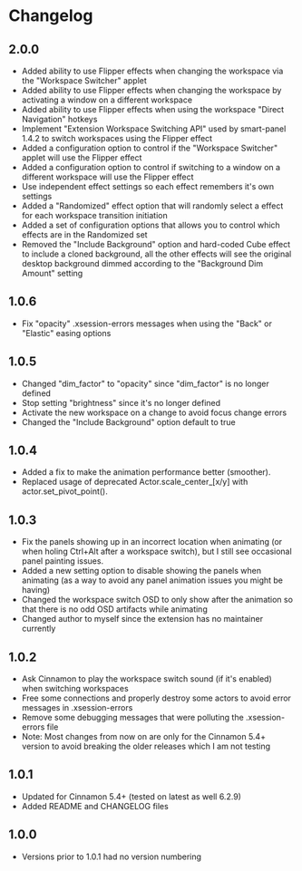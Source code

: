 # Changelog

## 2.0.0

- Added ability to use Flipper effects when changing the workspace via the "Workspace Switcher" applet
- Added ability to use Flipper effects when changing the workspace by activating a window on a different workspace
- Added ability to use Flipper effects when using the workspace "Direct Navigation" hotkeys
- Implement "Extension Workspace Switching API" used by smart-panel 1.4.2 to switch workspaces using the Flipper effect
- Added a configuration option to control if the "Workspace Switcher" applet will use the Flipper effect
- Added a configuration option to control if switching to a window on a different workspace will use the Flipper effect
- Use independent effect settings so each effect remembers it's own settings
- Added a "Randomized" effect option that will randomly select a effect for each workspace transition initiation
- Added a set of configuration options that allows you to control which effects are in the Randomized set
- Removed the "Include Background" option and hard-coded Cube effect to include a cloned background, all the other effects will see the original desktop background dimmed according to the "Background Dim Amount" setting

## 1.0.6

* Fix "opacity" .xsession-errors messages when using the "Back" or "Elastic" easing options

## 1.0.5

* Changed "dim_factor" to "opacity" since "dim_factor" is no longer defined
* Stop setting "brightness" since it's no longer defined
* Activate the new workspace on a change to avoid focus change errors
* Changed the "Include Background" option default to true

## 1.0.4

* Added a fix to make the animation performance better (smoother).
* Replaced usage of deprecated Actor.scale_center_[x/y] with actor.set_pivot_point().

## 1.0.3

* Fix the panels showing up in an incorrect location when animating (or when holing Ctrl+Alt after a workspace switch), but I still see occasional panel painting issues.
* Added a new setting option to disable showing the panels when animating (as a way to avoid any panel animation issues you might be having)
* Changed the workspace switch OSD to only show after the animation so that there is no odd OSD artifacts while animating
* Changed author to myself since the extension has no maintainer currently

## 1.0.2

* Ask Cinnamon to play the workspace switch sound (if it's enabled) when switching workspaces
* Free some connections and properly destroy some actors to avoid error messages in .xsession-errors
* Remove some debugging messages that were polluting the .xsession-errors file
* Note: Most changes from now on are only for the Cinnamon 5.4+ version to avoid breaking the older releases which I am not testing

## 1.0.1

* Updated for Cinnamon 5.4+ (tested on latest as well 6.2.9)
* Added README and CHANGELOG files

## 1.0.0

* Versions prior to 1.0.1 had no version numbering
